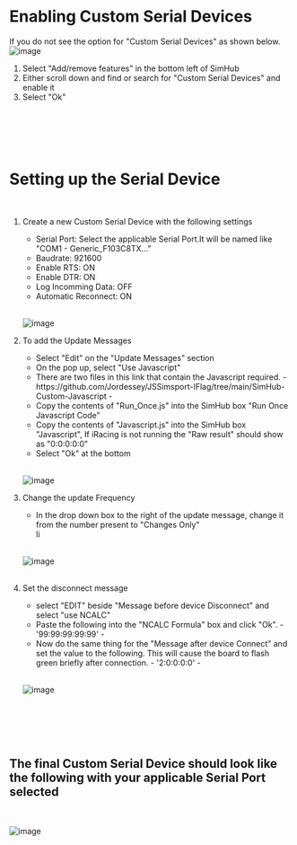 <h1>Enabling Custom Serial Devices</h1>

If you do not see the option for "Custom Serial Devices" as shown below.
<br />
![image](https://github.com/user-attachments/assets/793b5f8c-a7f8-4cc9-9d66-1c7291b8dcbb)
<br />
<ol>
	<li>Select "Add/remove features" in the bottom left of SimHub</li>
 	<li>Either scroll down and find or search for "Custom Serial Devices" and enable it</li>
  	<li>Select "Ok"</li>
</ol>
<br /><br /><br /><br />
<h1>Setting up the Serial Device</h1>
<br />
<ol>
<li>Create a new Custom Serial Device with the following settings</li>
	<ul>
		<li>Serial Port: Select the applicable Serial Port.It will be named like "COM1 - Generic_F103C8TX..."</li>
		<li>Baudrate: 921600</li>
		<li>Enable RTS: ON</li>
		<li>Enable DTR: ON</li>
		<li>Log Incomming Data: OFF</li>
		<li>Automatic Reconnect: ON</li>
	</ul>
 <br />

![image](https://github.com/user-attachments/assets/d9ef0980-0c84-49ee-aebb-92d579eed422)

<li> To add the Update Messages</li>
	<ul>
		<li>Select "Edit" on the "Update Messages" section</li>
		<li>On the pop up, select "Use Javascript"</li>
		<li>There are two files in this link that contain the Javascript required. - https://github.com/Jordessey/JSSimsport-IFlag/tree/main/SimHub-Custom-Javascript -</li>
		<li>Copy the contents of "Run_Once.js" into the SimHub box "Run Once Javascript Code"</li>
		<li>Copy the contents of "Javascript.js" into the SimHub box "Javascript", If iRacing is not running the "Raw result" should show as "0:0:0:0:0"</li>
		<li>Select "Ok" at the bottom</li>
	</ul> 
 <br />
 
![image](https://github.com/user-attachments/assets/a7f6c3ba-9d85-4630-80db-64962cb07432)

<li>Change the update Frequency</li>
	<ul>
	<li>In the drop down box to the right of the update message, change it from the number present to "Changes Only"</li>li
	</ul>
<br />

![image](https://github.com/user-attachments/assets/cfa0b1c5-974c-4147-a790-8f77f1be45e8)

<br />
<li>Set the disconnect message</li>
	<ul>
		<li>select "EDIT" beside "Message before device Disconnect" and select "use NCALC"</li>
		<li>Paste the following into the "NCALC Formula" box and click "Ok". - '99:99:99:99:99' -</li>
  		<li>Now do the same thing for the "Message after device Connect" and set the value to the following. This will cause the board to flash green briefly after connection. - '2:0:0:0:0' -</li>
	</ul>
<br />

![image](https://github.com/user-attachments/assets/7cf5bf32-5512-4538-9a48-6ceffe2770f2)
</ol>

<br /><br /><br /><br />
<h2>The final Custom Serial Device should look like the following with your applicable Serial Port selected</h2>
<br />

![image](https://github.com/user-attachments/assets/28745963-a3b2-435b-8957-cbe12fb3b735)



  
